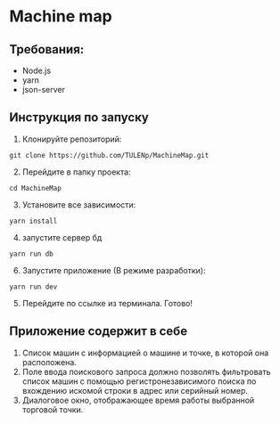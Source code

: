 # Machine map

## Требования:
- Node.js
- yarn
- json-server

## Инструкция по запуску

1. Клонируйте репозиторий:

```
git clone https://github.com/TULENp/MachineMap.git
```

2. Перейдите в папку проекта:

```
cd MachineMap
```

3. Установите все зависимости:

```
yarn install
```
4. запустите сервер бд

```
yarn run db
```
6. Запустите приложение (В режиме разработки):

```
yarn run dev
```
5. Перейдите по ссылке из терминала. Готово!


## Приложение содержит в себе
1) Список машин с информацией о машине и точке, в которой она расположена.
2) Поле ввода поискового запроса должно позволять фильтровать список машин с
помощью регистронезависимого поиска по вхождению искомой строки в адрес
или серийный номер.
3) Диалоговое окно, отображающее время работы выбранной торговой точки.

